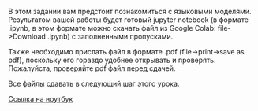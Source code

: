 В этом задании вам предстоит познакомиться с языковыми моделями. Результатом вашей работы будет готовый jupyter notebook (в формате .ipynb, в этом формате можно скачать файл из Google Colab: file->Download .ipynb) с заполненными пропусками.

Также необходимо прислать файл в формате .pdf (file->print->save as pdf), поскольку его гораздо удобнее открывать и проверять. Пожалуйста, проверяйте pdf файл перед сдачей.

Все файлы сдавать в следующий шаг этого урока.

[Ссылка на ноутбук](https://drive.google.com/file/d/11na_siRHuexkDCcpklHjEmwsC9Tz18jd/view?usp=sharing)
